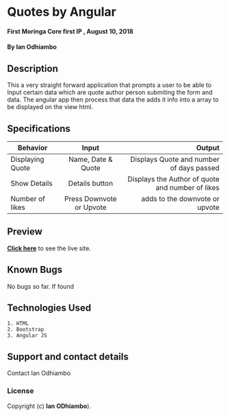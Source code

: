 # Quotes by Angular
#### First Moringa Core first IP , August 10, 2018
#### By **Ian Odhiambo**

## Description

This a  very straight forward application that prompts a user to be able to  Input certain data which are quote author person submiting the form and data. The angular app then process that data the adds it info into a array  to be displayed on the view html.
## Specifications
| Behavior      | Input         | Output|
| ------------- |:-------------:| -----:|
| Displaying Quote | Name, Date & Quote | Displays Quote and number of days passed  |
| Show Details      | Details button      | Displays the Author of quote and number of likes |
| Number of likes | Press Downvote or Upvote     |    adds to the downvote or upvote |

## Preview
**[Click here](https://)** to see the live site.

## Known Bugs
No bugs so far. If found

## Technologies Used
    1. HTML
    2. Bootstrap
    3. Angular JS

## Support and contact details
Contact Ian Odhiambo

### License
Copyright (c) **Ian ODhiambo**).
